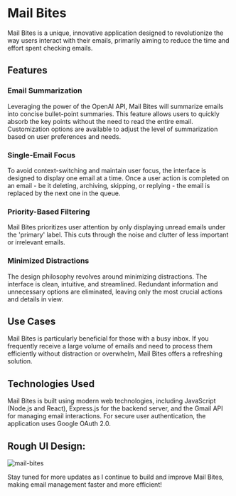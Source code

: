 # Mail Bites
Mail Bites is a unique, innovative application designed to revolutionize the way users interact with their emails, primarily aiming to reduce the time and effort spent checking emails.

## Features
### Email Summarization
Leveraging the power of the OpenAI API, Mail Bites will summarize emails into concise bullet-point summaries. This feature allows users to quickly absorb the key points without the need to read the entire email. Customization options are available to adjust the level of summarization based on user preferences and needs.

### Single-Email Focus
To avoid context-switching and maintain user focus, the interface is designed to display one email at a time. Once a user action is completed on an email - be it deleting, archiving, skipping, or replying - the email is replaced by the next one in the queue.

### Priority-Based Filtering
Mail Bites prioritizes user attention by only displaying unread emails under the 'primary' label. This cuts through the noise and clutter of less important or irrelevant emails.

### Minimized Distractions
The design philosophy revolves around minimizing distractions. The interface is clean, intuitive, and streamlined. Redundant information and unnecessary options are eliminated, leaving only the most crucial actions and details in view.

## Use Cases
Mail Bites is particularly beneficial for those with a busy inbox. If you frequently receive a large volume of emails and need to process them efficiently without distraction or overwhelm, Mail Bites offers a refreshing solution.

## Technologies Used
Mail Bites is built using modern web technologies, including JavaScript (Node.js and React), Express.js for the backend server, and the Gmail API for managing email interactions. For secure user authentication, the application uses Google OAuth 2.0.

## Rough UI Design:
![mail-bites](https://github.com/josiah-tesfu/Mail-Bites/assets/71205057/392081e8-b48b-4972-9abe-e9f9cd075691)


Stay tuned for more updates as I continue to build and improve Mail Bites, making email management faster and more efficient!


